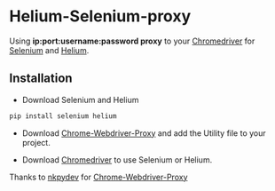 # Helium-Selenium-proxy
Using **ip:port:username:password proxy** to your [Chromedriver](https://chromedriver.chromium.org/) for [Selenium](https://github.com/mherrmann/selenium-python-helium) and [Helium](https://github.com/JadenGeller/Helium).

## Installation

+ Download Selenium and Helium
```bash
pip install selenium helium
```

+ Download [Chrome-Webdriver-Proxy](https://github.com/nkpydev/Chrome-Webdriver-Proxy) and add the Utility file to your project.

+ Download [Chromedriver](https://chromedriver.chromium.org/) to use Selenium or Helium.


Thanks to [nkpydev](https://github.com/nkpydev) for [Chrome-Webdriver-Proxy](https://github.com/nkpydev/Chrome-Webdriver-Proxy)
